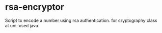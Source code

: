 # rsa-encryptor
Script to encode a number using rsa authentication. for cryptography class at uni. used java. 
